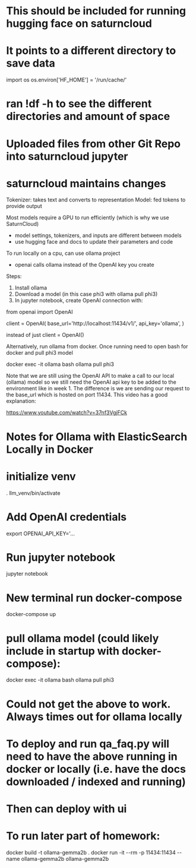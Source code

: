 # This should be included for running hugging face on saturncloud
# It points to a different directory to save data

import os
os.environ['HF_HOME'] = '/run/cache/'

# ran !df -h to see the different directories and amount of space

# Uploaded files from other Git Repo into saturncloud jupyter
# saturncloud maintains changes

Tokenizer: takes text and converts to representation
Model: fed tokens to provide output

Most models require a GPU to run efficiently (which is why we use SaturnCloud)
- model settings, tokenizers, and inputs are different between models
- use hugging face and docs to update their parameters and code

To run locally on a cpu, can use ollama project
- openai calls ollama instead of the OpenAI key you create

Steps:
1. Install ollama
2. Download a model (in this case phi3 with ollama pull phi3)
3. In jupyter notebook, create OpenAI connection with:

from openai import OpenAI

client = OpenAI(
    base_url='http://localhost:11434/v1/',
    api_key='ollama',
)

instead of just client = OpenAI()

Alternatively, run ollama from docker. Once running need to open bash for docker and pull phi3 model

docker exec -it ollama bash
ollama pull phi3

Note that we are still using the OpenAI API to make a call to our local (ollama) model so we still need the OpenAI api key to be added to the environment like in week 1. The difference is we are sending our request to the base_url which is hosted on port 11434. This video has a good explanation:

https://www.youtube.com/watch?v=37nf3VgjFCk


# Notes for Ollama with ElasticSearch Locally in Docker

# initialize venv
. llm_venv/bin/activate
# Add OpenAI credentials
export OPENAI_API_KEY='...
# Run jupyter notebook
jupyter notebook
# New terminal run docker-compose
docker-compose up
# pull ollama model (could likely include in startup with docker-compose): 
docker exec -it ollama bash
ollama pull phi3

# Could not get the above to work. Always times out for ollama locally


# To deploy and run qa_faq.py will need to have the above running in docker or locally (i.e. have the docs downloaded / indexed and running)
# Then can deploy with ui


# To run later part of homework:
docker build -t ollama-gemma2b .
docker run -it --rm -p 11434:11434 --name ollama-gemma2b ollama-gemma2b